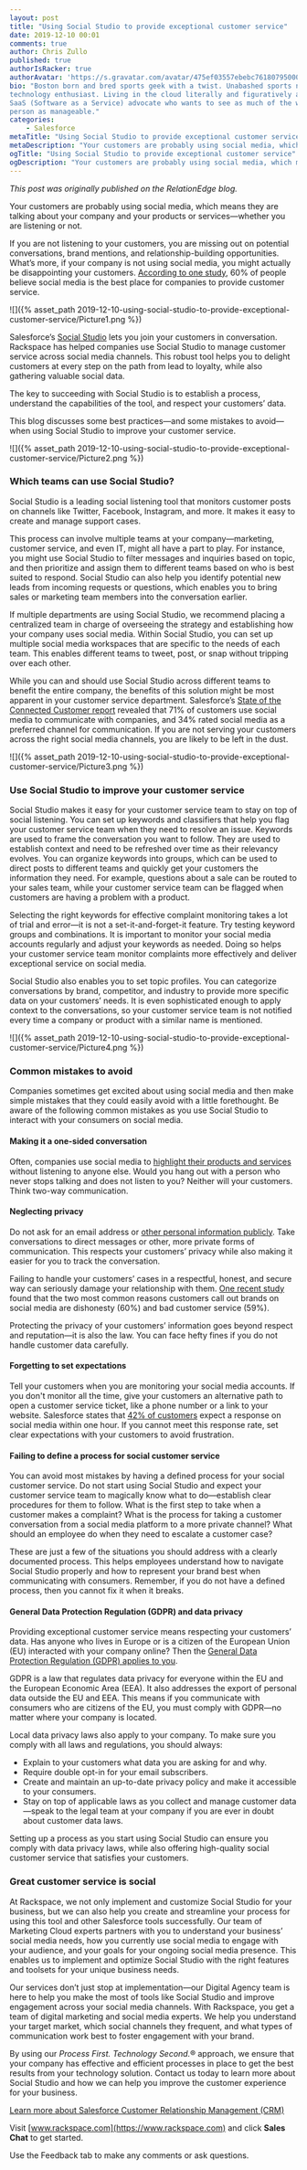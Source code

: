 ```yaml
---
layout: post
title: "Using Social Studio to provide exceptional customer service"
date: 2019-12-10 00:01
comments: true
author: Chris Zullo
published: true
authorIsRacker: true
authorAvatar: 'https://s.gravatar.com/avatar/475ef03557ebebc76180795000996012'
bio: "Boston born and bred sports geek with a twist. Unabashed sports nut and
technology enthusiast. Living in the cloud literally and figuratively as a
SaaS (Software as a Service) advocate who wants to see as much of the world in
person as manageable."
categories:
    - Salesforce
metaTitle: "Using Social Studio to provide exceptional customer service"
metaDescription: "Your customers are probably using social media, which means they are talking about your company and your products or services&mdash;whether you are listening or not."
ogTitle: "Using Social Studio to provide exceptional customer service"
ogDescription: "Your customers are probably using social media, which means they are talking about your company and your products or services&mdash;whether you are listening or not."
---
```


*This post was originally published on the RelationEdge blog.*

Your customers are probably using social media, which means they are talking
about your company and your products or services&mdash;whether you are listening
or not.

If you are not listening to your customers, you are missing out on potential
conversations, brand mentions, and relationship-building opportunities. What’s
more, if your company is not using social media, you might actually be
disappointing your customers.
[According to one study](https://www.adweek.com/digital/trust-in-social-media-platforms-is-eroding-and-brands-have-a-lot-to-lose/),
60% of people believe social media is the best place for companies to provide
customer service.

<!-- more -->

![]({% asset_path 2019-12-10-using-social-studio-to-provide-exceptional-customer-service/Picture1.png %})

Salesforce’s [Social Studio](https://www.salesforce.com/products/service-cloud/features/social-customer-service/)
lets you join your customers in conversation. Rackspace has helped companies
use Social Studio to manage customer service across social media channels. This
robust tool helps you to delight customers at every step on the path from lead
to loyalty, while also gathering valuable social data.

The key to succeeding with Social Studio is to establish a process, understand
the capabilities of the tool, and respect your customers’ data.

This blog discusses some best practices&mdash;and some mistakes to
avoid&mdash;when using Social Studio to improve your customer service.

![]({% asset_path 2019-12-10-using-social-studio-to-provide-exceptional-customer-service/Picture2.png %})

### Which teams can use Social Studio?

Social Studio is a leading social listening tool that monitors customer posts
on channels like Twitter, Facebook, Instagram, and more. It makes it easy to
create and manage support cases.

This process can involve multiple teams at your company&mdash;marketing, customer
service, and even IT, might all have a part to play. For instance, you might
use Social Studio to filter messages and inquiries based on topic, and then
prioritize and assign them to different teams based on who is best suited to
respond. Social Studio can also help you identify potential new leads from
incoming requests or questions, which enables you to bring sales or marketing
team members into the conversation earlier.

If multiple departments are using Social Studio, we recommend placing a
centralized team in charge of overseeing the strategy and establishing how your
company uses social media. Within Social Studio, you can set up multiple social
media workspaces that are specific to the needs of each team. This enables
different teams to tweet, post, or snap without tripping over each other.

While you can and should use Social Studio across different teams to benefit
the entire company, the benefits of this solution might be most apparent in your
customer service department. Salesforce’s
[State of the Connected Customer report](https://www.salesforce.com/form/conf/state-of-the-connected-customer-2nd-edition/)
revealed that 71% of customers use social media to communicate with companies,
and 34% rated social media as a preferred channel for communication. If you are
not serving your customers across the right social media channels, you are likely
to be left in the dust.

![]({% asset_path 2019-12-10-using-social-studio-to-provide-exceptional-customer-service/Picture3.png %})


### Use Social Studio to improve your customer service

Social Studio makes it easy for your customer service team to stay on top of
social listening. You can set up keywords and classifiers that help you flag your
customer service team when they need to resolve an issue. Keywords are used to
frame the conversation you want to follow. They are used to establish context
and need to be refreshed over time as their relevancy evolves. You can organize
keywords into groups, which can be used to direct posts to different teams and
quickly get your customers the information they need. For example, questions
about a sale can be routed to your sales team, while your customer service team
can be flagged when customers are having a problem with a product.

Selecting the right keywords for effective complaint monitoring takes a lot of
trial and error&mdash;it is not a set-it-and-forget-it feature. Try testing
keyword groups and combinations. It is important to monitor your social media
accounts regularly and adjust your keywords as needed. Doing so helps your
customer service team monitor complaints more effectively and deliver exceptional
service on social media.

Social Studio also enables you to set topic profiles. You can categorize
conversations by brand, competitor, and industry to provide more specific data
on your customers’ needs. It is even sophisticated enough to apply context to
the conversations, so your customer service team is not notified every time a
company or product with a similar name is mentioned.

![]({% asset_path 2019-12-10-using-social-studio-to-provide-exceptional-customer-service/Picture4.png %})

### Common mistakes to avoid

Companies sometimes get excited about using social media and then make simple
mistakes that they could easily avoid with a little forethought. Be aware of the
following common mistakes as you use Social Studio to interact with your consumers
on social media.

#### Making it a one-sided conversation

Often, companies use social media to [highlight their products and services](https://www.huffpost.com/entry/4-ways-you-are-sabotaging-your-business-on-social-media_b_596550e0e4b0911162fc2fa9) without listening to anyone else. Would you hang out with a person who never stops talking and does not listen to you? Neither will your customers. Think two-way communication.

#### Neglecting privacy

Do not ask for an email address or [other personal information publicly](https://www.theverge.com/2018/7/19/17591732/british-airways-gdpr-compliance-twitter-personal-data-security). Take conversations to direct messages or other, more private forms of communication. This respects your customers’ privacy while also making it easier for you to track the conversation.

Failing to handle your customers’ cases in a respectful, honest, and secure way
can seriously damage your relationship with them.
[One recent study](https://www.fastcompany.com/40456895/hey-brands-heres-why-people-call-you-out-on-social-media)
found that the two most common reasons customers call out brands on social media
are dishonesty (60%) and bad customer service (59%).

Protecting the privacy of your customers’ information goes beyond respect and
reputation&mdash;it is also the law. You can face hefty fines if you do not
handle customer data carefully.

#### Forgetting to set expectations

Tell your customers when you are monitoring your social media accounts. If you
don't monitor all the time, give your customers an alternative path to open a
customer service ticket, like a phone number or a link to your website. Salesforce
states that [42% of customers](https://www.salesforce.com/blog/2017/03/respond-social-media-complaints.html)
expect a response on social media within one hour. If you cannot meet this
response rate, set clear expectations with your customers to avoid frustration.

#### Failing to define a process for social customer service

You can avoid most mistakes by having a defined process for your social customer
service. Do not start using Social Studio and expect your customer service team
to magically know what to do&mdash;establish clear procedures for them to follow.
What is the first step to take when a customer makes a complaint? What is the
process for taking a customer conversation from a social media platform to a more
private channel? What should an employee do when they need to escalate a customer
case?

These are just a few of the situations you should address with a clearly
documented process. This helps employees understand how to navigate Social Studio
properly and how to represent your brand best when communicating with consumers.
Remember, if you do not have a defined process, then you cannot fix it when it
breaks.

#### General Data Protection Regulation (GDPR) and data privacy

Providing exceptional customer service means respecting your customers’ data.
Has anyone who lives in Europe or is a citizen of the European Union (EU)
interacted with your company online? Then the
[General Data Protection Regulation (GDPR) applies to you](https://fortune.com/2018/05/24/the-gdpr-is-in-effect-should-u-s-companies-be-afraid/).

GDPR is a law that regulates data privacy for everyone within the EU and the
European Economic Area (EEA). It also addresses the export of personal data
outside the EU and EEA. This means if you communicate with consumers who are
citizens of the EU, you must comply with GDPR&mdash;no matter where your company
is located.

Local data privacy laws also apply to your company. To make sure you comply with
all laws and regulations, you should always:

- Explain to your customers what data you are asking for and why.
- Require double opt-in for your email subscribers.
- Create and maintain an up-to-date privacy policy and make it accessible to
  your consumers.
- Stay on top of applicable laws as you collect and manage customer
  data&mdash;speak to the legal team at your company if you are ever in doubt
  about customer data laws.

Setting up a process as you start using Social Studio can ensure you comply with
data privacy laws, while also offering high-quality social customer service that
satisfies your customers.

### Great customer service is social

At Rackspace, we not only implement and customize Social Studio for your business,
but we can also help you create and streamline your process for using this tool
and other Salesforce tools successfully. Our team of Marketing Cloud experts
partners with you to understand your business’ social media needs, how you
currently use social media to engage with your audience, and your goals for your
ongoing social media presence. This enables us to implement and optimize Social
Studio with the right features and toolsets for your unique business needs.

Our services don’t just stop at implementation&mdash;our Digital Agency team is
here to help you make the most of tools like Social Studio and improve engagement
across your social media channels. With Rackspace, you get a team of digital
marketing and social media experts. We help you understand your target market,
which social channels they frequent, and what types of communication work best
to foster engagement with your brand.

By using our *Process First. Technology Second.*&reg; approach, we ensure that
your company has effective and efficient processes in place to get the best
results from your technology solution. Contact us today to learn more about
Social Studio and how we can help you improve the customer experience for your
business.

<a class="cta teal" id="cta" href="https://www.rackspace.com/salesforce">Learn more about Salesforce Customer Relationship Management (CRM)</a>

Visit [www.rackspace.com](https://www.rackspace.com) and click **Sales Chat**
to get started.

Use the Feedback tab to make any comments or ask questions.
